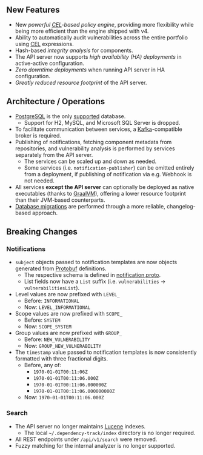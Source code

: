 ## New Features

<!-- TODO: Add more! -->

* New *powerful [CEL]-based policy engine*, providing more flexibility while being more efficient
than the engine shipped with v4. <!-- TODO: Link to policy docs when ready! -->
* Ability to automatically audit vulnerabilities across the entire portfolio using [CEL] expressions. <!-- TODO: Link to docs when ready! -->
* Hash-based *integrity analysis* for components. <!-- TODO: Link to integrity analysis docs when ready! -->
* The API server now supports *high availability (HA) deployments* in active-active configuration.
* *Zero downtime deployments* when running API server in HA configuration.
* *Greatly reduced resource footprint* of the API server.

## Architecture / Operations

<!-- TODO: Add more! -->

* [PostgreSQL] is the only [supported](../operations/database.md) database.
    * Support for H2, MySQL, and Microsoft SQL Server is dropped.
* To facilitate communication between services, a [Kafka]-compatible broker is required.
* Publishing of notifications, fetching component metadata from repositories,
and vulnerability analysis is performed by services separately from the API server.
    * The services can be scaled up and down as needed.
    * Some services (i.e. `notification-publisher`) can be omitted entirely from a deployment,
      if publishing of notification via e.g. Webhook is not needed.
* All services **except the API server** can optionally be deployed as native executables
(thanks to [GraalVM]), offering a lower resource footprint than their JVM-based counterparts.
* [Database migrations] are performed through a more reliable, changelog-based approach.

## Breaking Changes

### Notifications

* `subject` objects passed to notification templates are now objects generated from [Protobuf] definitions.
    * The respective schema is defined in [notification.proto].
    * List fields now have a `List` suffix (i.e. `vulnerabilities` -> `vulnerabilitiesList`).
* Level values are now prefixed with `LEVEL_`
    * Before: `INFORMATIONAL`
    * Now: `LEVEL_INFORMATIONAL`
* Scope values are now prefixed with `SCOPE_`
    * Before: `SYSTEM`
    * Now: `SCOPE_SYSTEM`
* Group values are now prefixed with `GROUP_`
    * Before: `NEW_VULNERABILITY`
    * Now: `GROUP_NEW_VULNERABILITY`
* The `timestamp` value passed to notification templates is now consistently formatted with three fractional digits.
    * Before, any of:
        * `1970-01-01T00:11:06Z`
        * `1970-01-01T00:11:06.000Z`
        * `1970-01-01T00:11:06.000000Z`
        * `1970-01-01T00:11:06.000000000Z`
    * Now: `1970-01-01T00:11:06.000Z`

### Search

* The API server no longer maintains [Lucene] indexes.
    * The local `~/.dependency-track/index` directory is no longer required.
* All REST endpoints under `/api/v1/search` were removed.
* Fuzzy matching for the internal analyzer is no longer supported.

[notification.proto]: https://github.com/DependencyTrack/hyades/blob/main/proto/src/main/proto/org/dependencytrack/notification/v1/notification.proto
[CEL]: https://cel.dev/
[Database migrations]: ../development/database-migrations.md
[GraalVM]: https://www.graalvm.org/
[Kafka]: https://kafka.apache.org/
[Lucene]: https://lucene.apache.org/
[PostgreSQL]: https://www.postgresql.org/
[Protobuf]: https://protobuf.dev/